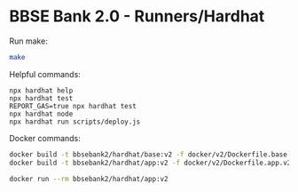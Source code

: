 # BBSE Bank 2.0 - Runners/Hardhat

Run make:

```bash
make
```

Helpful commands:

```shell
npx hardhat help
npx hardhat test
REPORT_GAS=true npx hardhat test
npx hardhat node
npx hardhat run scripts/deploy.js
```

Docker commands:

```bash
docker build -t bbsebank2/hardhat/base:v2 -f docker/v2/Dockerfile.base.v2 .
docker build -t bbsebank2/hardhat/app:v2 -f docker/v2/Dockerfile.app.v2 .

docker run --rm bbsebank2/hardhat/app:v2
```
